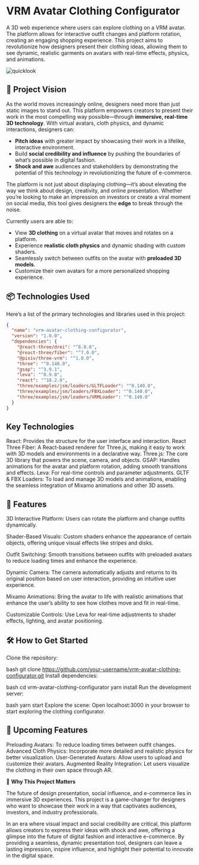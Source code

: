 # VRM Avatar Clothing Configurator

A 3D web experience where users can explore clothing on a VRM avatar. The platform allows for interactive outfit changes and platform rotation, creating an engaging shopping experience. This project aims to revolutionize how designers present their clothing ideas, allowing them to see dynamic, realistic garments on avatars with real-time effects, physics, and animations.

![quicklook](https://github.com/user-attachments/assets/44cfbfdb-1e76-4b1a-85c5-98438c6d1578)

## 🚀 Project Vision

As the world moves increasingly online, designers need more than just static images to stand out. This platform empowers creators to present their work in the most compelling way possible—through **immersive, real-time 3D technology**. With virtual avatars, cloth physics, and dynamic interactions, designers can:

- **Pitch ideas** with greater impact by showcasing their work in a lifelike, interactive environment.
- Build **social credibility and influence** by pushing the boundaries of what’s possible in digital fashion.
- **Shock and awe** audiences and stakeholders by demonstrating the potential of this technology in revolutionizing the future of e-commerce.

The platform is not just about displaying clothing—it’s about elevating the way we think about design, creativity, and online presentation. Whether you’re looking to make an impression on investors or create a viral moment on social media, this tool gives designers the **edge** to break through the noise.

Currently users are able to:
- View **3D clothing** on a virtual avatar that moves and rotates on a platform.
- Experience **realistic cloth physics** and dynamic shading with custom shaders.
- Seamlessly switch between outfits on the avatar with **preloaded 3D models**.
- Customize their own avatars for a more personalized shopping experience.

## 📦 Technologies Used

Here’s a list of the primary technologies and libraries used in this project:

```json
{
  "name": "vrm-avatar-clothing-configurator",
  "version": "1.0.0",
  "dependencies": {
    "@react-three/drei": "^8.0.0",
    "@react-three/fiber": "^7.0.0",
    "@pixiv/three-vrm": "^1.0.0",
    "three": "^0.140.0",
    "gsap": "^3.9.1",
    "leva": "^0.9.0",
    "react": "^18.2.0",
    "three/examples/jsm/loaders/GLTFLoader": "^0.140.0",
    "three/examples/jsm/loaders/FBXLoader": "^0.140.0",
    "three/examples/jsm/loaders/VRMLoader": "^0.140.0"
  }
}

```

## Key Technologies

React: Provides the structure for the user interface and interaction.
React Three Fiber: A React-based renderer for Three.js, making it easy to work with 3D models and environments in a declarative way.
Three.js: The core 3D library that powers the scene, camera, and objects.
GSAP: Handles animations for the avatar and platform rotation, adding smooth transitions and effects.
Leva: For real-time controls and parameter adjustments.
GLTF & FBX Loaders: To load and manage 3D models and animations, enabling the seamless integration of Mixamo animations and other 3D assets.

## 🌟 Features

3D Interactive Platform: Users can rotate the platform and change outfits dynamically.

Shader-Based Visuals: Custom shaders enhance the appearance of certain objects, offering unique visual effects like stripes and disks.

Outfit Switching: Smooth transitions between outfits with preloaded avatars to reduce loading times and enhance the experience.

Dynamic Camera: The camera automatically adjusts and returns to its original position based on user interaction, providing an intuitive user experience.

Mixamo Animations: Bring the avatar to life with realistic animations that enhance the user’s ability to see how clothes move and fit in real-time.

Customizable Controls: Use Leva for real-time adjustments to shader effects, lighting, and avatar positioning.


## 🛠 How to Get Started
Clone the repository:

bash
git clone https://github.com/your-username/vrm-avatar-clothing-configurator.git
Install dependencies:

bash
cd vrm-avatar-clothing-configurator
yarn install
Run the development server:

bash
yarn start
Explore the scene: Open localhost:3000 in your browser to start exploring the clothing configurator.

## 🤖 Upcoming Features

Preloading Avatars: To reduce loading times between outfit changes.
Advanced Cloth Physics: Incorporate more detailed and realistic physics for better visualization.
User-Generated Avatars: Allow users to upload and customize their avatars.
Augmented Reality Integration: Let users visualize the clothing in their own space through AR.

🎯 **Why This Project Matters**


The future of design presentation, social influence, and e-commerce lies in immersive 3D experiences. This project is a game-changer for designers who want to showcase their work in a way that captivates audiences, investors, and industry professionals.

In an era where visual impact and social credibility are critical, this platform allows creators to express their ideas with shock and awe, offering a glimpse into the future of digital fashion and interactive e-commerce. By providing a seamless, dynamic presentation tool, designers can leave a lasting impression, inspire influence, and highlight their potential to innovate in the digital space.
